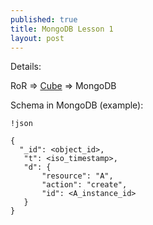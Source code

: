 ```yaml
---
published: true
title: MongoDB Lesson 1
layout: post
---
```

Details:

RoR => [Cube](http://github.com/square/cube) => MongoDB

Schema in MongoDB (example):

```
!json

{
  "_id": <object_id>,
   "t": <iso_timestamp>,
   "d": {
       "resource": "A",
       "action": "create",
       "id": <A_instance_id>
   }
}

```

